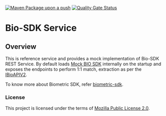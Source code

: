 [![Maven Package upon a push](https://github.com/mosip/biosdk-services/actions/workflows/push_trigger.yml/badge.svg?branch=develop-java21)](https://github.com/mosip/biosdk-services/actions/workflows/push_trigger.yml)
[![Quality Gate Status](https://sonarcloud.io/api/project_badges/measure?branch=develop-java21&project=mosip_biosdk-services&metric=alert_status)](https://sonarcloud.io/dashboard?branch=develop-java21&id=mosip_biosdk-services)

# Bio-SDK Service

## Overview
This is reference service and provides a mock implementation of Bio-SDK REST Service. By default loads [Mock BIO SDK](https://github.com/mosip/mosip-mock-services/tree/master/mock-sdk) internally on the startup and exposes the endpoints to perform 1:1 match, extraction as per the [IBioAPIV2](https://github.com/mosip/commons/blob/master/kernel/kernel-biometrics-api/src/main/java/io/mosip/kernel/biometrics/spi/IBioApiV2.java).

To know more about Biometric SDK, refer [biometric-sdk](https://docs.mosip.io/1.2.0/biometrics/biometric-sdk).

### License
This project is licensed under the terms of [Mozilla Public License 2.0](LICENSE).
